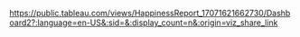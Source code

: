 https://public.tableau.com/views/HappinessReport_17071621662730/Dashboard2?:language=en-US&:sid=&:display_count=n&:origin=viz_share_link
